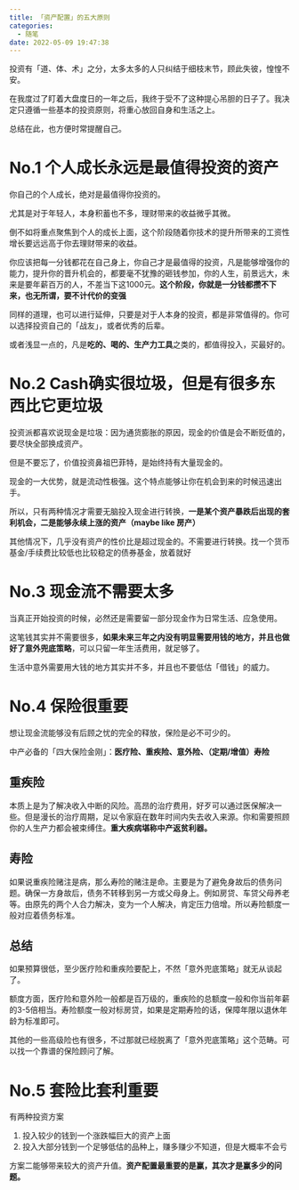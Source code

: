 ```yaml
---
title: 「资产配置」的五大原则
categories:
  - 随笔
date: 2022-05-09 19:47:38
---
```

投资有「道、体、术」之分，太多太多的人只纠结于细枝末节，顾此失彼，惶惶不安。

在我度过了盯着大盘度日的一年之后，我终于受不了这种提心吊胆的日子了。我决定只遵循一些基本的投资原则，将重心放回自身和生活之上。

总结在此，也方便时常提醒自己。

<!--more-->

# No.1 个人成长永远是最值得投资的资产

你自己的个人成长，绝对是最值得你投资的。

尤其是对于年轻人，本身积蓄也不多，理财带来的收益微乎其微。

倒不如将重点聚焦到个人的成长上面，这个阶段随着你技术的提升所带来的工资性增长要远远高于你去理财带来的收益。

你应该把每一分钱都花在自己身上，你自己才是最值得的投资，凡是能够增强你的能力，提升你的晋升机会的，都要毫不犹豫的砸钱参加，你的人生，前景远大，未来是要年薪百万的人，不差当下这1000元。**这个阶段，你就是一分钱都攒不下来，也无所谓，要不计代价的变强**

同样的道理，也可以进行延伸，只要是对于人本身的投资，都是非常值得的。你可以选择投资自己的「战友」，或者优秀的后辈。

或者浅显一点的，凡是**吃的、喝的、生产力工具**之类的，都值得投入，买最好的。

# No.2 Cash确实很垃圾，但是有很多东西比它更垃圾

投资派都喜欢说现金是垃圾：因为通货膨胀的原因，现金的价值是会不断贬值的，要尽快全部换成资产。

但是不要忘了，价值投资鼻祖巴菲特，是始终持有大量现金的。

现金的一大优势，就是流动性极强。这个特点能够让你在机会到来的时候迅速出手。

所以，只有两种情况才需要无脑投入现金进行转换，**一是某个资产暴跌后出现的套利机会，二是能够永续上涨的资产（maybe like 房产）**

其他情况下，几乎没有资产的性价比是超过现金的。不需要进行转换。找一个货币基金/手续费比较低也比较稳定的债券基金，放着就好

# No.3 现金流不需要太多

当真正开始投资的时候，必然还是需要留一部分现金作为日常生活、应急使用。

这笔钱其实并不需要很多，**如果未来三年之内没有明显需要用钱的地方，并且也做好了意外兜底策略**，可以只留一年生活费用，就足够了。

生活中意外需要用大钱的地方其实并不多，并且也不要低估「借钱」的威力。

# No.4 保险很重要

想让现金流能够没有后顾之忧的完全的释放，保险是必不可少的。

中产必备的「四大保险金刚」：**医疗险、重疾险、意外险、（定期/增值）寿险**

## 重疾险

本质上是为了解决收入中断的风险。高昂的治疗费用，好歹可以通过医保解决一些。但是漫长的治疗周期，足以令家庭在数年时间内失去收入来源。你和需要照顾你的人生产力都会被束缚住。**重大疾病堪称中产返贫利器。**

## 寿险

如果说重疾险赌注是病，那么寿险的赌注是命。主要是为了避免身故后的债务问题。确保一方身故后，债务不转移到另一方或父母身上。例如房贷、车贷父母养老等。由原先的两个人合力解决，变为一个人解决，肯定压力倍增。所以寿险额度一般对应着债务标准。

## 总结

如果预算很低，至少医疗险和重疾险要配上，不然「意外兜底策略」就无从谈起了。

额度方面，医疗险和意外险一般都是百万级的，重疾险的总额度一般和你当前年薪的3-5倍相当。寿险额度一般对标房贷，如果是定期寿险的话，保障年限以退休年龄为标准即可。

其他的一些高级险也有很多，不过那就已经脱离了「意外兜底策略」这个范畴。可以找一个靠谱的保险顾问了解。

# No.5 套险比套利重要

有两种投资方案

1. 投入较少的钱到一个涨跌幅巨大的资产上面
2. 投入大部分钱到一个足够低估的品种上，赚多赚少不知道，但是大概率不会亏

方案二能够带来较大的资产升值。**资产配置最重要的是赢，其次才是赢多少的问题。**